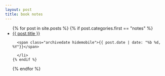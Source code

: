```yaml
---
layout: post
title: book notes
--- 
```

<div class="postcontent archive">
  <ul class="archive">
  {% for post in site.posts %}
    {% if post.categories.first == "notes"  %}
      <li>
      <a href="{{ post.url }}"> {{ post.title }}</a>

      <span class="archivedate hidemobile">{{ post.date | date: "%b %d, %Y"}}</span>

      </li>
    {% endif %}
  {% endfor %}
  </ul>
</div>

